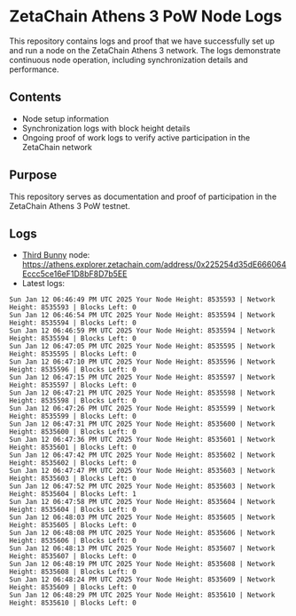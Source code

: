 # ZetaChain Athens 3 PoW Node Logs
This repository contains logs and proof that we have successfully set up and run a node on the ZetaChain Athens 3 network. The logs demonstrate continuous node operation, including synchronization details and performance.

## Contents
- Node setup information
- Synchronization logs with block height details
- Ongoing proof of work logs to verify active participation in the ZetaChain network

## Purpose
This repository serves as documentation and proof of participation in the ZetaChain Athens 3 PoW testnet.

## Logs

- [Third Bunny](https://thirdbunny.xyz/) node: https://athens.explorer.zetachain.com/address/0x225254d35dE666064Eccc5ce16eF1D8bF8D7b5EE
- Latest logs:
```
Sun Jan 12 06:46:49 PM UTC 2025 Your Node Height: 8535593 | Network Height: 8535593 | Blocks Left: 0
Sun Jan 12 06:46:54 PM UTC 2025 Your Node Height: 8535594 | Network Height: 8535594 | Blocks Left: 0
Sun Jan 12 06:46:59 PM UTC 2025 Your Node Height: 8535594 | Network Height: 8535594 | Blocks Left: 0
Sun Jan 12 06:47:05 PM UTC 2025 Your Node Height: 8535595 | Network Height: 8535595 | Blocks Left: 0
Sun Jan 12 06:47:10 PM UTC 2025 Your Node Height: 8535596 | Network Height: 8535596 | Blocks Left: 0
Sun Jan 12 06:47:15 PM UTC 2025 Your Node Height: 8535597 | Network Height: 8535597 | Blocks Left: 0
Sun Jan 12 06:47:21 PM UTC 2025 Your Node Height: 8535598 | Network Height: 8535598 | Blocks Left: 0
Sun Jan 12 06:47:26 PM UTC 2025 Your Node Height: 8535599 | Network Height: 8535599 | Blocks Left: 0
Sun Jan 12 06:47:31 PM UTC 2025 Your Node Height: 8535600 | Network Height: 8535600 | Blocks Left: 0
Sun Jan 12 06:47:36 PM UTC 2025 Your Node Height: 8535601 | Network Height: 8535601 | Blocks Left: 0
Sun Jan 12 06:47:42 PM UTC 2025 Your Node Height: 8535602 | Network Height: 8535602 | Blocks Left: 0
Sun Jan 12 06:47:47 PM UTC 2025 Your Node Height: 8535603 | Network Height: 8535603 | Blocks Left: 0
Sun Jan 12 06:47:52 PM UTC 2025 Your Node Height: 8535603 | Network Height: 8535604 | Blocks Left: 1
Sun Jan 12 06:47:58 PM UTC 2025 Your Node Height: 8535604 | Network Height: 8535604 | Blocks Left: 0
Sun Jan 12 06:48:03 PM UTC 2025 Your Node Height: 8535605 | Network Height: 8535605 | Blocks Left: 0
Sun Jan 12 06:48:08 PM UTC 2025 Your Node Height: 8535606 | Network Height: 8535606 | Blocks Left: 0
Sun Jan 12 06:48:13 PM UTC 2025 Your Node Height: 8535607 | Network Height: 8535607 | Blocks Left: 0
Sun Jan 12 06:48:19 PM UTC 2025 Your Node Height: 8535608 | Network Height: 8535608 | Blocks Left: 0
Sun Jan 12 06:48:24 PM UTC 2025 Your Node Height: 8535609 | Network Height: 8535609 | Blocks Left: 0
Sun Jan 12 06:48:29 PM UTC 2025 Your Node Height: 8535610 | Network Height: 8535610 | Blocks Left: 0
```

